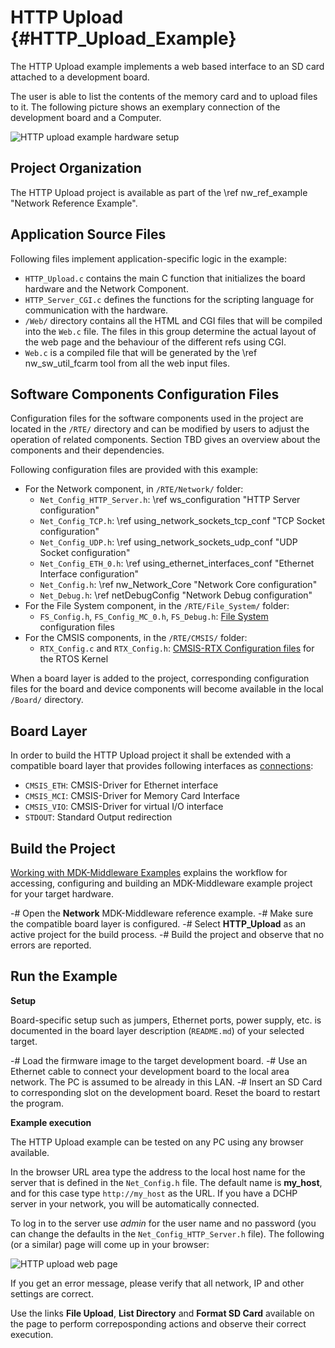 # HTTP Upload {#HTTP_Upload_Example}

The HTTP Upload example implements a web based interface to an SD card attached to a development board.

The user is able to list the contents of the memory card and to upload files to it. The following picture shows an exemplary connection of the development board and a Computer.

![HTTP upload example hardware setup](http_upload_setup.png)

## Project Organization

The HTTP Upload project is available as part of the \ref nw_ref_example "Network Reference Example".

<h2>Application Source Files</h2>

Following files implement application-specific logic in the example:

 - `HTTP_Upload.c` contains the main C function that initializes the board hardware and the Network Component.
 - `HTTP_Server_CGI.c` defines the functions for the scripting language for communication with the hardware.
 - `/Web/` directory contains all the HTML and CGI files that will be compiled into the `Web.c` file. The files in this group determine the actual layout of the web page and the behaviour of the different refs using CGI.
 - `Web.c` is a compiled file that will be generated by the \ref nw_sw_util_fcarm tool from all the web input files.

<h2>Software Components Configuration Files</h2>

Configuration files for the software components used in the project are located in the `/RTE/` directory and can be modified by users to adjust the operation of related components. Section TBD gives an overview about the components and their dependencies.

Following configuration files are provided with this example:

 - For the Network component, in `/RTE/Network/` folder:
   - `Net_Config_HTTP_Server.h`: \ref ws_configuration "HTTP Server configuration"
   - `Net_Config_TCP.h`: \ref using_network_sockets_tcp_conf "TCP Socket configuration"
   - `Net_Config_UDP.h`: \ref using_network_sockets_udp_conf "UDP Socket configuration"
   - `Net_Config_ETH_0.h`: \ref using_ethernet_interfaces_conf "Ethernet Interface configuration"
   - `Net_Config.h`: \ref nw_Network_Core "Network Core configuration"
   - `Net_Debug.h`: \ref netDebugConfig "Network Debug configuration"
 - For the File System component, in the `/RTE/File_System/` folder:
   - `FS_Config.h`, `FS_Config_MC_0.h`, `FS_Debug.h`: [File System](../FileSystem/index.html) configuration files
 - For the CMSIS components, in the `/RTE/CMSIS/` folder:
   - `RTX_Config.c` and `RTX_Config.h`: [CMSIS-RTX Configuration files](https://arm-software.github.io/CMSIS-RTX/latest/config_rtx5.html) for the RTOS Kernel

When a board layer is added to the project, corresponding configuration files for the board and device components will become available in the local `/Board/` directory.

<h2>Board Layer</h2>

In order to build the HTTP Upload project it shall be extended with a compatible board layer that provides following interfaces as [connections](https://github.com/Open-CMSIS-Pack/cmsis-toolbox/blob/main/docs/ReferenceApplications.md#connections):
 - `CMSIS_ETH`: CMSIS-Driver for Ethernet interface
 - `CMSIS_MCI`: CMSIS-Driver for Memory Card Interface
 - `CMSIS_VIO`: CMSIS-Driver for virtual I/O interface
 - `STDOUT`: Standard Output redirection

## Build the Project

[Working with MDK-Middleware Examples](../General/working_with_examples.html) explains the workflow for accessing, configuring and building an MDK-Middleware example project for your target hardware.

 -# Open the **Network** MDK-Middleware reference example.
 -# Make sure the compatible board layer is configured.
 -# Select **HTTP_Upload** as an active project for the build process.
 -# Build the project and observe that no errors are reported.

## Run the Example

**Setup**

Board-specific setup such as jumpers, Ethernet ports, power supply, etc. is documented in the board layer description (`README.md`) of your selected target.

 -# Load the firmware image to the target development board.
 -# Use an Ethernet cable to connect your development board to the local area network. The PC is assumed to be already in this LAN.
 -# Insert an SD Card to corresponding slot on the development board. Reset the board to restart the program.

**Example execution**

The HTTP Upload example can be tested on any PC using any browser available.

In the browser URL area type the address to the local host name for the server that is defined in the `Net_Config.h` file. The default name is **my_host**, and for this case type `http://my_host` as the URL. If you have a DCHP server in your network, you will be automatically connected.

To log in to the server use *admin* for the user name and no password (you can change the defaults in the `Net_Config_HTTP_Server.h` file). The following (or a similar) page will come up in your browser:

![HTTP upload web page](http_upload_frontpage.png)

If you get an error message, please verify that all network, IP and other settings are correct.

Use the links **File Upload**, **List Directory** and **Format SD Card** available on the page to perform correposponding actions and observe their correct execution.
